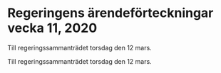 # Regeringens ärendeförteckningar vecka 11, 2020

Till regeringssammanträdet torsdag den 12 mars.

Till regeringssammanträdet torsdag den 12 mars.
